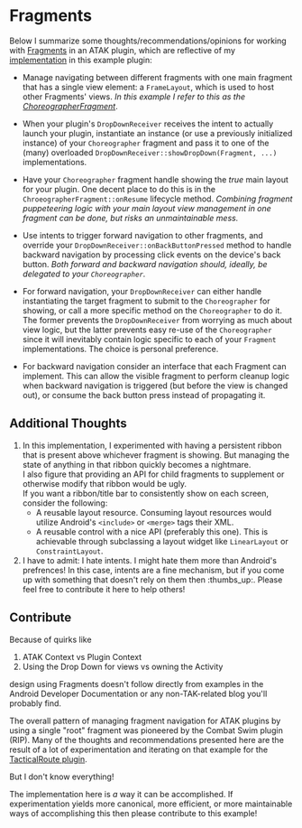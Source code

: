 Fragments
=========
Below I summarize some thoughts/recommendations/opinions for working with [Fragments][Fragments] in an ATAK plugin, which are reflective of my [implementation][impl] in this example plugin:

* Manage navigating between different fragments with one main fragment that has a single view element: a `FrameLayout`, which is used to host other Fragments' views. _In this example I refer to this as the [ChoreographerFragment][Choreographer]_.

* When your plugin's `DropDownReceiver` receives the intent to actually launch your plugin, instantiate an instance (or use a previously initialized instance) of your `Choreographer` fragment and pass it to one of the (many) overloaded `DropDownReceiver::showDropDown(Fragment, ...)` implementations.

* Have your `Choreographer` fragment handle showing the _true_ main layout for your plugin. One decent place to do this is in the `ChroeographerFragment::onResume` lifecycle method. _Combining fragment puppeteering logic with your main layout view management in one fragment can  be done, but risks an unmaintainable mess._

* Use intents to trigger forward navigation to other fragments, and override your `DropDownReceiver::onBackButtonPressed` method to handle backward navigation by processing click events on the device's back button. _Both forward and backward navigation should, ideally, be delegated to your `Choreographer`._

* For forward navigation, your `DropDownReceiver` can either handle instantiating the target fragment to submit to the `Choreographer` for showing, or call a more specific method on the `Choreographer` to do it. The former prevents the `DropDownReceiver` from worrying as much about view logic, but the latter prevents easy re-use of the `Choreographer` since it will inevitably contain logic specific to each of your `Fragment` implementations. The choice is personal preference.

* For backward navigation consider an interface that each Fragment can implement. This can allow the visible fragment to perform cleanup logic when backward navigation is triggered (but before the view is changed out), or consume the back button press instead of propagating it.

Additional Thoughts
-------------------
1. In this implementation, I experimented with having a persistent ribbon that is present above whichever fragment is showing. But managing the state of anything in that ribbon quickly becomes a nightmare.  
I also figure that providing an API for child fragments to supplement or otherwise modify that ribbon would be ugly.  
If you want a ribbon/title bar to consistently show on each screen, consider the following:
    - A reusable layout resource. Consuming layout resources would utilize Android's `<include>` or `<merge>` tags their XML.
    - A reusable control with a nice API (preferably this one). This is achievable through subclassing a layout widget like `LinearLayout` or `ConstraintLayout`.
2. I have to admit: I hate intents. I might hate them more than  Android's prefrences! In this case, intents are a fine mechanism, but if you come up with something that doesn't rely on them then :thumbs_up:. Please feel free to contribute it here to help others!

Contribute
----------
Because of quirks like 

1. ATAK Context vs Plugin Context
2. Using the Drop Down for views vs owning the Activity

design using Fragments doesn't follow directly from examples in the Android Developer Documentation or any non-TAK-related blog you'll probably find.

The overall pattern of managing fragment navigation for ATAK plugins by using a single "root" fragment was pioneered by the Combat Swim plugin (RIP). Many of the thoughts and recommendations presented here are the result of a lot of experimentation and iterating on that example for the [TacticalRoute plugin][TR].

But I don't know everything! 

The implementation here is _a_ way it can be accomplished. If experimentation yields more canonical, more efficient, or more maintainable ways of accomplishing this then please contribute to this example!

[Fragments]: https://developer.android.com/guide/components/fragments
[Choreographer]: ./app/src/main/java/com/atakmap/android/usingfragments/ui/frag/ChoreographerFragment.java
[TR]: https://git.takmaps.com/SOMPE-Plugin-Developers/tacticalroute
[impl]: ./app/src/main/java/com/atakmap/android/usingfragments/ui/frag